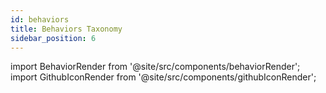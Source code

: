 ```yaml
---
id: behaviors
title: Behaviors Taxonomy
sidebar_position: 6
---
```


import BehaviorRender from '@site/src/components/behaviorRender';
import GithubIconRender from '@site/src/components/githubIconRender';


<GithubIconRender url="https://hub-cdn.crowdsec.net/scenario_taxonomy/taxonomy/behaviors.json"></GithubIconRender>


<BehaviorRender/>